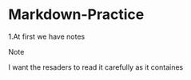 # Markdown-Practice


1.At first we have notes

> [!NOTE]
> I want the resaders to read it carefully as it containes


